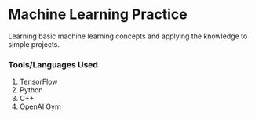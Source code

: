 # Machine Learning Practice
Learning basic machine learning concepts and applying the knowledge to simple projects.

### Tools/Languages Used
1. TensorFlow
2. Python
3. C++
4. OpenAI Gym
